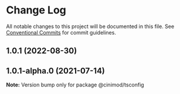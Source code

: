# Change Log

All notable changes to this project will be documented in this file.
See [Conventional Commits](https://conventionalcommits.org) for commit guidelines.

## 1.0.1 (2022-08-30)



## 1.0.1-alpha.0 (2021-07-14)

**Note:** Version bump only for package @cinimod/tsconfig
